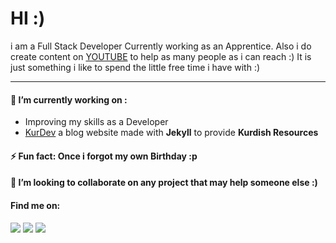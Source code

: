 <!--
**Korak-997/Korak-997** is a ✨ _special_ ✨ repository because its `README.md` (this file) appears on your GitHub profile.

Here are some ideas to get you started:

- 🔭 I’m currently working on ...
- 👯 I’m looking to collaborate on ...
- 🤔 I’m looking for help with ...
- 💬 Ask me about ...
- 📫 How to reach me: ...
- 😄 Pronouns: ...
- ⚡ Fun fact: ...
-->

# HI :)

i am a Full Stack Developer Currently working as an Apprentice.
Also i do create content on [YOUTUBE](https://www.youtube.com/channel/UC9j6pieJxlXmpq0k7kV1VDg) to help as many people as i can reach :)
It is just something i like to spend the little free time i have with :)

----------------------------------------
#### 🔭 I’m currently working on :

* Improving my skills as a Developer
* [KurDev](https://github.com/Korak-997/KurDev) a blog website made with **Jekyll** to provide **Kurdish Resources**   

#### ⚡ Fun fact: Once i forgot my own Birthday :p

#### 👯 I’m looking to collaborate on any project that may help someone else :)

#### Find me on: 
 [<img src="https://img.shields.io/badge/Twitter-1DA1F2?style=for-the-badge&logo=twitter&logoColor=white"/><img>](https://twitter.com/Dani60579343)
 [<img src="https://img.shields.io/badge/Instagram-E4405F?style=for-the-badge&logo=instagram&logoColor=white"/><img>](https://instagram.com/korak997)
 [<img src="https://img.shields.io/badge/YouTube-FF0000?style=for-the-badge&logo=youtube&logoColor=white"/><img>](https://www.youtube.com/channel/UC9j6pieJxlXmpq0k7kV1VDg)

